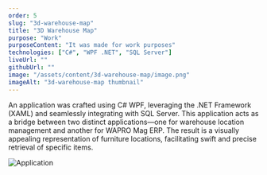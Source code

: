 ```yaml
---
order: 5
slug: "3d-warehouse-map"
title: "3D Warehouse Map"
purpose: "Work"
purposeContent: "It was made for work purposes"
technologies: ["C#", "WPF .NET", "SQL Server"]
liveUrl: ""
githubUrl: ""
image: "/assets/content/3d-warehouse-map/image.png"
imageAlt: "3d-warehouse-map thumbnail"
---
```


An application was crafted using C# WPF, leveraging the .NET Framework (XAML) and seamlessly integrating with SQL Server. This application acts as a bridge between two distinct applications—one for warehouse location management and another for WAPRO Mag ERP. The result is a visually appealing representation of furniture locations, facilitating swift and precise retrieval of specific items.

![Application](/assets/content/3d-warehouse-map/image.png)
